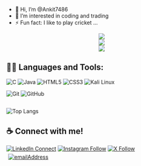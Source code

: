 - 👋 Hi, I’m @Ankit7486
- 👀 I’m interested in coding and trading
- ⚡ Fun fact: I like to play cricket ...

<!---
Ankit7486/Ankit7486 is a ✨ special ✨ repository because its `README.md` (this file) appears on your GitHub profile.
You can click the Preview link to take a look at your changes.
--->

<div align="center">
  <img src="http://github-profile-summary-cards.vercel.app/api/cards/profile-details?username=Ankit7486&theme=transparent" />
</div>

<div align="center">
  <img src="http://github-profile-summary-cards.vercel.app/api/cards/stats?username=Ankit7486&theme=transparent" />
</div>

<div align="center">
  <img src="https://komarev.com/ghpvc/?username=Ankit7486&label=Profile+Views&style=for-the-badge&color=grey" />
</div>

## 👨‍💻 Languages and Tools:

![C](https://img.shields.io/badge/-C-000000?style=flat&logo=c&logoColor=ffffff&labelColor=A8B9CC)
![Java](https://img.shields.io/badge/-Java-000000?style=flat&logo=java&logoColor=007396&labelColor=ffffff)
![HTML5](https://img.shields.io/badge/-HTML5-000000?style=flat&logo=html5&logoColor=E34F26&labelColor=ffffff)
![CSS3](https://img.shields.io/badge/-CSS3-000000?style=flat&logo=css3&logoColor=1572B6&labelColor=ffffff)
![Kali Linux](https://img.shields.io/badge/-Kali%20Linux-000000?style=flat&logo=kalilinux&logoColor=557C94&labelColor=ffffff)

![Git](https://img.shields.io/badge/-Git-000000?style=flat&logo=git&logoColor=F05032&labelColor=ffffff)
![GitHub](https://img.shields.io/badge/-GitHub-000000?style=flat&logo=github&logoColor=000000&labelColor=ffffff)

## 
![Top Langs](https://github-readme-stats.vercel.app/api/top-langs/?username=Ankit7486&layout=compact) 


## ☕ Connect with me! 
[![LinkedIn Connect](https://img.shields.io/badge/%20-Connect-black?color=14171A&labelColor=212121&logo=linkedin&logoColor=ffffff)](https://www.linkedin.com/in/ankit-raj-4a26b932b/)
[![Instagram
Follow](https://img.shields.io/badge/%20-Follow-black?color=14171A&labelColor=1976d2&logo=instagram&logoColor=ffffff)](https://www.instagram.com/ankit.raj2508/)
[![X Follow](https://img.shields.io/badge/%20-Follow-black?color=14171A&labelColor=1976d2&logo=x&logoColor=ffffff)](https://x.com/AnkitRaj2508)
<br />
<a href="mailto:ankit2508raj@gmail.com">
  <img style="margin: 5px"
    src="https://img.shields.io/badge/%F0%9F%93%A7%20Email-ankit2508raj%40gmail.com-brightgreen"
    alt="emailAddress"
  />
</a>